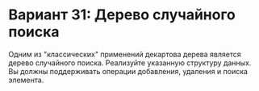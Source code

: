 # Вариант 31: Дерево случайного поиска
Одним из "классических" применений декартова дерева является дерево случайного поиска. Реализуйте
указанную структуру данных. Вы должны поддерживать операции добавления, удаления и поиска
элемента.

